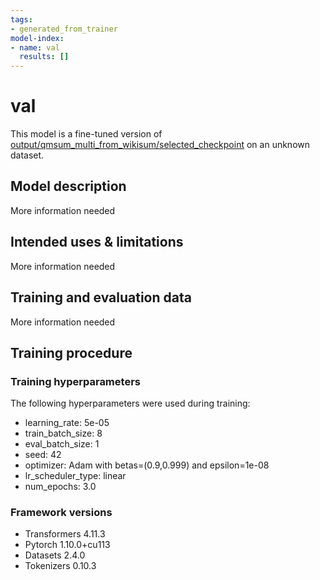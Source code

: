```yaml
---
tags:
- generated_from_trainer
model-index:
- name: val
  results: []
---
```


<!-- This model card has been generated automatically according to the information the Trainer had access to. You
should probably proofread and complete it, then remove this comment. -->

# val

This model is a fine-tuned version of [output/qmsum_multi_from_wikisum/selected_checkpoint](https://huggingface.co/output/qmsum_multi_from_wikisum/selected_checkpoint) on an unknown dataset.

## Model description

More information needed

## Intended uses & limitations

More information needed

## Training and evaluation data

More information needed

## Training procedure

### Training hyperparameters

The following hyperparameters were used during training:
- learning_rate: 5e-05
- train_batch_size: 8
- eval_batch_size: 1
- seed: 42
- optimizer: Adam with betas=(0.9,0.999) and epsilon=1e-08
- lr_scheduler_type: linear
- num_epochs: 3.0

### Framework versions

- Transformers 4.11.3
- Pytorch 1.10.0+cu113
- Datasets 2.4.0
- Tokenizers 0.10.3
